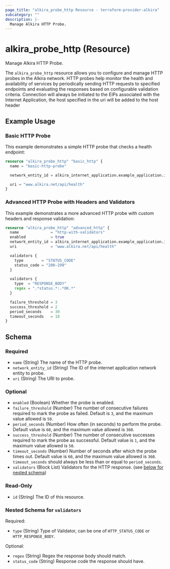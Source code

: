```yaml
---
page_title: "alkira_probe_http Resource - terraform-provider-alkira"
subcategory: ""
description: |-
  Manage Alkira HTTP Probe.
---
```


# alkira_probe_http (Resource)

Manage Alkira HTTP Probe.

The `alkira_probe_http` resource allows you to configure and manage HTTP probes in the Alkira network.
HTTP probes help monitor the health and availability of services by periodically sending HTTP requests 
to specified endpoints and evaluating the responses based on configurable validation criteria.
Connection will always be initiated to the EIPs associated with the Internet Application, 
the host specified in the uri will be added to the host header


## Example Usage

### Basic HTTP Probe
This example demonstrates a simple HTTP probe that checks a health endpoint:
```terraform
resource "alkira_probe_http" "basic_http" {
  name = "basic-http-probe"

  network_entity_id = alkira_internet_application.example_application.id

  uri = "www.alkira.net/api/health"
}
```

### Advanced HTTP Probe with Headers and Validators
This example demonstrates a more advanced HTTP probe with custom headers and response validation:
```terraform
resource "alkira_probe_http" "advanced_http" {
  name              = "http-with-validators"
  enabled           = true
  network_entity_id = alkira_internet_application.example_application.id
  uri               = "www.alkira.net/api/health"

  validators {
    type        = "STATUS_CODE"
    status_code = "200-299"
  }

  validators {
    type  = "RESPONSE_BODY"
    regex = ".*status.*:.*OK.*"
  }

  failure_threshold = 3
  success_threshold = 2
  period_seconds    = 30
  timeout_seconds   = 10
}
``` 
<!-- schema generated by tfplugindocs -->
## Schema

### Required

- `name` (String) The name of the HTTP probe.
- `network_entity_id` (String) The ID of the internet application network entity to probe.
- `uri` (String) The URI to probe.

### Optional

- `enabled` (Boolean) Whether the probe is enabled.
- `failure_threshold` (Number) The number of consecutive failures required to mark the probe as failed. Default is `3`, and the maximum value allowed is `50`.
- `period_seconds` (Number) How often (in seconds) to perform the probe. Default value is `60`, and the maximum value allowed is `360`.
- `success_threshold` (Number) The number of consecutive successes required to mark the probe as successful. Default value is `1`, and the maximum value allowed is `50`.
- `timeout_seconds` (Number) Number of seconds after which the probe times out. Default value is `60`, and the maximum value allowed is `360`. `timeout_seconds` should always be less than or equal to `period_seconds`.
- `validators` (Block List) Validators for the HTTP response. (see [below for nested schema](#nestedblock--validators))

### Read-Only

- `id` (String) The ID of this resource.

<a id="nestedblock--validators"></a>
### Nested Schema for `validators`

Required:

- `type` (String) Type of Validator, can be one of `HTTP_STATUS_CODE` or `HTTP_RESPONSE_BODY`.

Optional:

- `regex` (String) Regex the response body should match.
- `status_code` (String) Response code the response should have.



